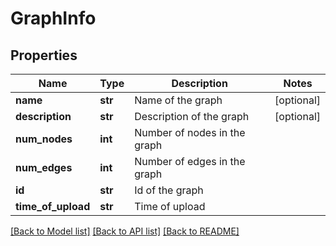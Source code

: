 # GraphInfo

## Properties
Name | Type | Description | Notes
------------ | ------------- | ------------- | -------------
**name** | **str** | Name of the graph | [optional] 
**description** | **str** | Description of the graph | [optional] 
**num_nodes** | **int** | Number of nodes in the graph | 
**num_edges** | **int** | Number of edges in the graph | 
**id** | **str** | Id of the graph | 
**time_of_upload** | **str** | Time of upload | 

[[Back to Model list]](../README.md#documentation-for-models) [[Back to API list]](../README.md#documentation-for-api-endpoints) [[Back to README]](../README.md)


